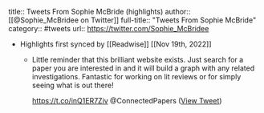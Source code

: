 title:: Tweets From Sophie McBride (highlights)
author:: [[@Sophie_McBridee on Twitter]]
full-title:: "Tweets From Sophie McBride"
category:: #tweets
url:: https://twitter.com/Sophie_McBridee

- Highlights first synced by [[Readwise]] [[Nov 19th, 2022]]
	- Little reminder that this brilliant website exists. Just search for a paper you are interested in and it will build a graph with any related investigations. Fantastic for working on lit reviews or for simply seeing what is out there! 
	  
	  https://t.co/inQ1ER7Ziv @ConnectedPapers ([View Tweet](https://twitter.com/Sophie_McBridee/status/1484133089244815361))